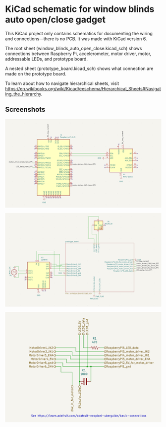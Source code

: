 # KiCad schematic for window blinds auto open/close gadget

This KiCad project only contains schematics for documenting the wiring and connections&mdash;there is no PCB. It was made with KiCad version 6.

The root sheet (window_blinds_auto_open_close.kicad_sch) shows connections between Raspberry Pi, accelerometer, motor driver, motor, addressable LEDs, and prototype board.

A nested sheet (prototype_board.kicad_sch) shows what connection are made on the prototype board.

To learn about how to navigate hierarchical sheets, visit https://en.wikibooks.org/wiki/Kicad/eeschema/Hierarchical_Sheets#Navigating_the_hierarchy.

## Screenshots 

![screenshot fo schematic showing Raspberry Pi and accelerometer](sceenshots/raspberry-pi-and-accelerometer.png)

![screenshot of schematic showing motor, motor driver, LED, and prototype board](sceenshots/motor-driver-etc.png)

![screenshot of schematic showing a bunch of wire connections](sceenshots/prototype-board.png)

